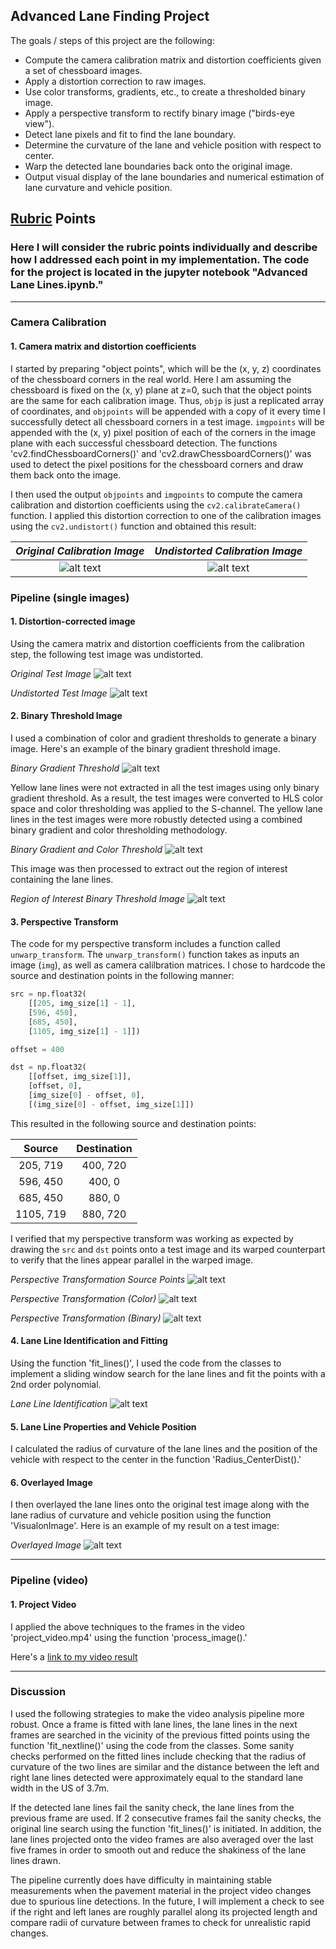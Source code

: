 ## **Advanced Lane Finding Project**

The goals / steps of this project are the following:

* Compute the camera calibration matrix and distortion coefficients given a set of chessboard images.
* Apply a distortion correction to raw images.
* Use color transforms, gradients, etc., to create a thresholded binary image.
* Apply a perspective transform to rectify binary image ("birds-eye view").
* Detect lane pixels and fit to find the lane boundary.
* Determine the curvature of the lane and vehicle position with respect to center.
* Warp the detected lane boundaries back onto the original image.
* Output visual display of the lane boundaries and numerical estimation of lane curvature and vehicle position.

[//]: # (Image References)

[image1]: ./test_images/test2.jpg "Original"
[image2]: ./camera_cal/calibration2.jpg "Original Calibration Image"
[image3]: ./output_images/calibration2undistort.jpg "Undistorted Calibration Image"
[image4]: ./output_images/test2undistort.jpg "Undistorted Image"
[image5]: ./output_images/test2binarythres1.jpg "Binary Threshold"
[image6]: ./output_images/test2binarythres2.jpg "Binary and Color Threshold"
[image7]: ./output_images/test2binarythres3ROI.jpg "Binary and Color Threshold with ROI"
[image8]: ./output_images/straight_lines1perspectpts.jpg "Perspective Transform Points"
[image9]: ./output_images/straight_lines1warped.jpg "Straight Lines Warped"
[image10]: ./output_images/straight_lines1warpedbinary.jpg "Binary Straight Lines Warped"
[image11]: ./output_images/lanelines.jpg "Lane Lines Detection"
[image12]: ./output_images/test2final.jpg "Overlayed Image"
[video1]: ./test_videos_output/project_video.mp4 "Video"

## [Rubric](https://review.udacity.com/#!/rubrics/571/view) Points

### Here I will consider the rubric points individually and describe how I addressed each point in my implementation. The code for the project is located in the jupyter notebook "Advanced Lane Lines.ipynb."

---

### Camera Calibration

#### 1. Camera matrix and distortion coefficients

I started by preparing "object points", which will be the (x, y, z) coordinates of the chessboard corners in the real world. Here I am assuming the chessboard is fixed on the (x, y) plane at z=0, such that the object points are the same for each calibration image.  Thus, `objp` is just a replicated array of coordinates, and `objpoints` will be appended with a copy of it every time I successfully detect all chessboard corners in a test image. `imgpoints` will be appended with the (x, y) pixel position of each of the corners in the image plane with each successful chessboard detection. The functions 'cv2.findChessboardCorners()' and 'cv2.drawChessboardCorners()' was used to detect the pixel positions for the chessboard corners and draw them back onto the image.

I then used the output `objpoints` and `imgpoints` to compute the camera calibration and distortion coefficients using the `cv2.calibrateCamera()` function.  I applied this distortion correction to one of the calibration images using the `cv2.undistort()` function and obtained this result: 

*Original Calibration Image*     |  *Undistorted Calibration Image*
:-------------------------:|:-------------------------:
![alt text][image2] | ![alt text][image3]

### Pipeline (single images)

#### 1. Distortion-corrected image

Using the camera matrix and distortion coefficients from the calibration step, the following test image was undistorted.

*Original Test Image*
![alt text][image1]

*Undistorted Test Image*
![alt text][image4]

#### 2. Binary Threshold Image

I used a combination of color and gradient thresholds to generate a binary image.  Here's an example of the binary gradient threshold image.

*Binary Gradient Threshold*
![alt text][image5]

Yellow lane lines were not extracted in all the test images using only binary gradient threshold. As a result, the test images were converted to HLS color space and color thresholding was applied to the S-channel. The yellow lane lines in the test images were more robustly detected using a combined binary gradient and color thresholding methodology.

*Binary Gradient and Color Threshold*
![alt text][image6]

This image was then processed to extract out the region of interest containing the lane lines. 

*Region of Interest Binary Threshold Image*
![alt text][image7]

#### 3. Perspective Transform

The code for my perspective transform includes a function called `unwarp_transform`. The `unwarp_transform()` function takes as inputs an image (`img`), as well as camera calilbration matrices.  I chose to hardcode the source and destination points in the following manner:

```python
src = np.float32(
    [[205, img_size[1] - 1],
    [596, 450],
    [685, 450],
    [1105, img_size[1] - 1]])

offset = 400

dst = np.float32(
    [[offset, img_size[1]],
    [offset, 0],
    [img_size[0] - offset, 0],
    [(img_size[0] - offset, img_size[1]])
```

This resulted in the following source and destination points:

| Source        | Destination   | 
|:-------------:|:-------------:| 
| 205, 719      | 400, 720        | 
| 596, 450      | 400, 0      |
| 685, 450     | 880, 0      |
| 1105, 719      | 880, 720        |

I verified that my perspective transform was working as expected by drawing the `src` and `dst` points onto a test image and its warped counterpart to verify that the lines appear parallel in the warped image.

*Perspective Transformation Source Points*
![alt text][image8]

*Perspective Transformation (Color)*
![alt text][image9]

*Perspective Transformation (Binary)*
![alt text][image10]

#### 4. Lane Line Identification and Fitting

Using the function 'fit_lines()', I used the code from the classes to implement a sliding window search for the lane lines and fit the points with a 2nd order polynomial.

*Lane Line Identification*
![alt text][image11]

#### 5. Lane Line Properties and Vehicle Position

I calculated the radius of curvature of the lane lines and the position of the vehicle with respect to the center in the function 'Radius_CenterDist().'

#### 6. Overlayed Image

I then overlayed the lane lines onto the original test image along with the lane radius of curvature and vehicle position using the function 'VisualonImage'.  Here is an example of my result on a test image:

*Overlayed Image*
![alt text][image12]

---

### Pipeline (video)

#### 1. Project Video

I applied the above techniques to the frames in the video 'project_video.mp4' using the function 'process_image().'

Here's a [link to my video result](./test_videos_output/project_video.mp4)

---

### Discussion

I used the following strategies to make the video analysis pipeline more robust. Once a frame is fitted with lane lines, the lane lines in the next frames are searched in the vicinity of the previous fitted points using the function 'fit_nextline()' using the code from the classes. Some sanity checks performed on the fitted lines include checking that the radius of curvature of the two lines are similar and the distance between the left and right lane lines detected were approximately equal to the standard lane width in the US of 3.7m.

If the detected lane lines fail the sanity check, the lane lines from the previous frame are used. If 2 consecutive frames fail the sanity checks, the original line search using the function 'fit_lines()' is initiated. In addition, the lane lines projected onto the video frames are also averaged over the last five frames in order to smooth out and reduce the shakiness of the lane lines drawn.

The pipeline currently does have difficulty in maintaining stable measurements when the pavement material in the project video changes due to spurious line detections. In the future, I will implement a check to see if the right and left lanes are roughly parallel along its projected length and compare radii of curvature between frames to check for unrealistic rapid changes.

